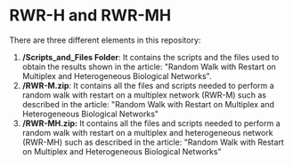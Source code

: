 # RWR-H and RWR-MH

There are three different elements in this repository: 

1. **/Scripts_and_Files Folder**: It contains the scripts and the files used to obtain the results shown in the article: "Random Walk with Restart on Multiplex and Heterogeneous Biological Networks". 
2. **/RWR-M.zip**: It contains all the files and scripts needed to perform a random walk with restart on a multiplex network (RWR-M) such as described in the article: "Random Walk with Restart on Multiplex and Heterogeneous Biological Networks"
3. **/RWR-MH.zip:** It contains all the files and scripts needed to perform a random walk with restart on a multiplex and heterogeneous network (RWR-MH) such as described in the article: "Random Walk with Restart on Multiplex and Heterogeneous Biological Networks"



